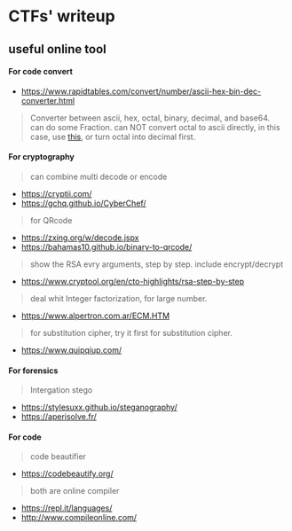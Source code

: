 # CTFs' writeup

## useful online tool

#### For code convert
- https://www.rapidtables.com/convert/number/ascii-hex-bin-dec-converter.html
> Converter between ascii, hex, octal, binary, decimal, and base64.  
> can do some Fraction.
> can NOT convert octal to ascii directly, in this case, use [this](http://www.unit-conversion.info/texttools/octal/), or turn octal into decimal first.  

#### For cryptography
> can combine multi decode or encode
- https://cryptii.com/
- https://gchq.github.io/CyberChef/

> for QRcode
- https://zxing.org/w/decode.jspx
- https://bahamas10.github.io/binary-to-qrcode/

> show the RSA evry arguments, step by step.
> include encrypt/decrypt
- https://www.cryptool.org/en/cto-highlights/rsa-step-by-step

> deal whit Integer factorization, for large number.
- https://www.alpertron.com.ar/ECM.HTM

> for substitution cipher, try it first for substitution cipher.
- https://www.quipqiup.com/

#### For forensics
> Intergation stego
- https://stylesuxx.github.io/steganography/
- https://aperisolve.fr/

#### For code
> code beautifier
- https://codebeautify.org/
> both are online compiler
- https://repl.it/languages/
- http://www.compileonline.com/
